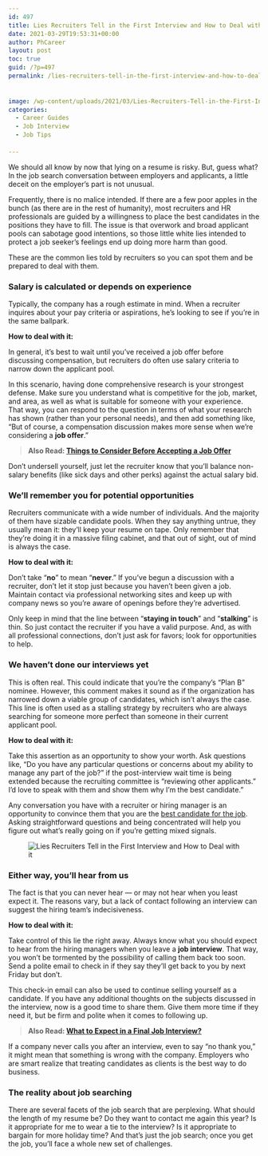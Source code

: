 ```yaml
---
id: 497
title: Lies Recruiters Tell in the First Interview and How to Deal with it
date: 2021-03-29T19:53:31+00:00
author: PhCareer
layout: post
toc: true
guid: /?p=497
permalink: /lies-recruiters-tell-in-the-first-interview-and-how-to-deal-with-it/


image: /wp-content/uploads/2021/03/Lies-Recruiters-Tell-in-the-First-Interview-.jpg
categories:
  - Career Guides
  - Job Interview
  - Job Tips

---
```

We should all know by now that lying on a resume is risky. But, guess what? In the job search conversation between employers and applicants, a little deceit on the employer&#8217;s part is not unusual.

Frequently, there is no malice intended. If there are a few poor apples in the bunch (as there are in the rest of humanity), most recruiters and HR professionals are guided by a willingness to place the best candidates in the positions they have to fill. The issue is that overwork and broad applicant pools can sabotage good intentions, so those little white lies intended to protect a job seeker&#8217;s feelings end up doing more harm than good.

These are the common lies told by recruiters so you can spot them and be prepared to deal with them.

### **Salary is calculated or depends on experience**

Typically, the company has a rough estimate in mind. When a recruiter inquires about your pay criteria or aspirations, he&#8217;s looking to see if you&#8217;re in the same ballpark.

**How to deal with it:**

In general, it&#8217;s best to wait until you&#8217;ve received a job offer before discussing compensation, but recruiters do often use salary criteria to narrow down the applicant pool.

In this scenario, having done comprehensive research is your strongest defense. Make sure you understand what is competitive for the job, market, and area, as well as what is suitable for someone with your experience. That way, you can respond to the question in terms of what your research has shown (rather than your personal needs), and then add something like, “But of course, a compensation discussion makes more sense when we&#8217;re considering a **job offer**.”

<blockquote class="wp-block-quote">
  <p>
    <strong>Also Read: <a href="/things-to-consider-before-accepting-a-job-offer/">Things to Consider Before Accepting a Job Offer</a></strong>
  </p>
</blockquote>

Don&#8217;t undersell yourself, just let the recruiter know that you&#8217;ll balance non-salary benefits (like sick days and other perks) against the actual salary bid.

### **We&#8217;ll remember you for potential opportunities**

Recruiters communicate with a wide number of individuals. And the majority of them have sizable candidate pools. When they say anything untrue, they usually mean it: they&#8217;ll keep your resume on tape. Only remember that they&#8217;re doing it in a massive filing cabinet, and that out of sight, out of mind is always the case.

**How to deal with it:**

Don&#8217;t take &#8220;**no**&#8221; to mean &#8220;**never**.&#8221; If you&#8217;ve begun a discussion with a recruiter, don&#8217;t let it stop just because you haven&#8217;t been given a job. Maintain contact via professional networking sites and keep up with company news so you&#8217;re aware of openings before they&#8217;re advertised.

Only keep in mind that the line between &#8220;**staying in touch**&#8221; and &#8220;**stalking**&#8221; is thin. So just contact the recruiter if you have a valid purpose. And, as with all professional connections, don&#8217;t just ask for favors; look for opportunities to help.

### **We haven&#8217;t done our interviews yet**

This is often real. This could indicate that you&#8217;re the company&#8217;s &#8220;Plan B&#8221; nominee. However, this comment makes it sound as if the organization has narrowed down a viable group of candidates, which isn&#8217;t always the case. This line is often used as a stalling strategy by recruiters who are always searching for someone more perfect than someone in their current applicant pool.

**How to deal with it:**

Take this assertion as an opportunity to show your worth. Ask questions like, &#8220;Do you have any particular questions or concerns about my ability to manage any part of the job?&#8221; if the post-interview wait time is being extended because the recruiting committee is &#8220;reviewing other applicants.&#8221; I&#8217;d love to speak with them and show them why I&#8217;m the best candidate.”

Any conversation you have with a recruiter or hiring manager is an opportunity to convince them that you are the [best candidate for the job](/how-to-figure-out-if-you-are-right-for-the-job/). Asking straightforward questions and being concentrated will help you figure out what&#8217;s really going on if you&#8217;re getting mixed signals.


<figure class="wp-block-image size-large is-resized">

<img loading="lazy" src="/wp-content/uploads/2021/03/Lies-Recruiters-Tell-in-the-First-Interview-and-How-to-Deal-with-it.jpg" alt="Lies Recruiters Tell in the First Interview and How to Deal with it" class="wp-image-498" width="726" height="483" srcset="/wp-content/uploads/2021/03/Lies-Recruiters-Tell-in-the-First-Interview-and-How-to-Deal-with-it.jpg 768w, /wp-content/uploads/2021/03/Lies-Recruiters-Tell-in-the-First-Interview-and-How-to-Deal-with-it-300x200.jpg 300w" sizes="(max-width: 726px) 100vw, 726px" /> </figure> 

### **Either way, you&#8217;ll hear from us**

The fact is that you can never hear — or may not hear when you least expect it. The reasons vary, but a lack of contact following an interview can suggest the hiring team&#8217;s indecisiveness.

**How to deal with it:**

Take control of this lie the right away. Always know what you should expect to hear from the hiring managers when you leave a **job interview**. That way, you won&#8217;t be tormented by the possibility of calling them back too soon. Send a polite email to check in if they say they&#8217;ll get back to you by next Friday but don&#8217;t.

This check-in email can also be used to continue selling yourself as a candidate. If you have any additional thoughts on the subjects discussed in the interview, now is a good time to share them. Give them more time if they need it, but be firm and polite when it comes to following up.

<blockquote class="wp-block-quote">
  <p>
    <strong>Also Read: <a href="/what-to-expect-in-a-final-job-interview/">What to Expect in a Final Job Interview?</a></strong>
  </p>
</blockquote>

If a company never calls you after an interview, even to say &#8220;no thank you,&#8221; it might mean that something is wrong with the company. Employers who are smart realize that treating candidates as clients is the best way to do business.

### **The reality about job searching**

There are several facets of the job search that are perplexing. What should the length of my resume be? Do they want to contact me again this year? Is it appropriate for me to wear a tie to the interview? Is it appropriate to bargain for more holiday time? And that&#8217;s just the job search; once you get the job, you&#8217;ll face a whole new set of challenges.

